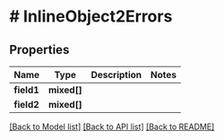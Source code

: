 # # InlineObject2Errors

## Properties

Name | Type | Description | Notes
------------ | ------------- | ------------- | -------------
**field1** | **mixed[]** |  |
**field2** | **mixed[]** |  |

[[Back to Model list]](../../README.md#models) [[Back to API list]](../../README.md#endpoints) [[Back to README]](../../README.md)
